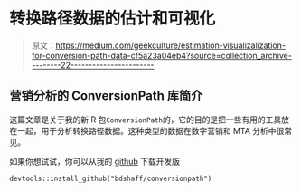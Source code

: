 # 转换路径数据的估计和可视化

> 原文：<https://medium.com/geekculture/estimation-visualizalization-for-conversion-path-data-cf5a23a04eb4?source=collection_archive---------22----------------------->

## 营销分析的 ConversionPath 库简介

这篇文章是关于我的新 R 包`ConversionPath`的，它的目的是把一些有用的工具放在一起，用于分析转换路径数据。这种类型的数据在数字营销和 MTA 分析中很常见。

如果你想试试，你可以从我的 [github](https://github.com/bdshaff/conversionpath) 下载开发版

```
devtools::install_github("bdshaff/conversionpath")
```